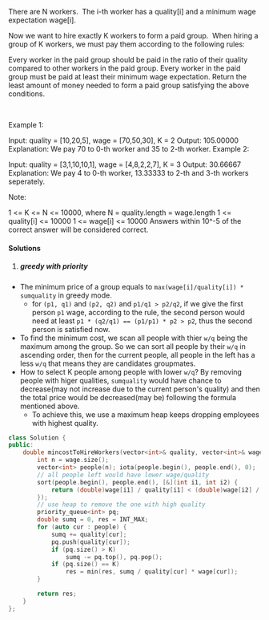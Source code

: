 There are N workers.  The i-th worker has a quality[i] and a minimum wage expectation wage[i].

Now we want to hire exactly K workers to form a paid group.  When hiring a group of K workers, we must pay them according to the following rules:

Every worker in the paid group should be paid in the ratio of their quality compared to other workers in the paid group.
Every worker in the paid group must be paid at least their minimum wage expectation.
Return the least amount of money needed to form a paid group satisfying the above conditions.

 

Example 1:

Input: quality = [10,20,5], wage = [70,50,30], K = 2
Output: 105.00000
Explanation: We pay 70 to 0-th worker and 35 to 2-th worker.
Example 2:

Input: quality = [3,1,10,10,1], wage = [4,8,2,2,7], K = 3
Output: 30.66667
Explanation: We pay 4 to 0-th worker, 13.33333 to 2-th and 3-th workers seperately. 
 

Note:

1 <= K <= N <= 10000, where N = quality.length = wage.length
1 <= quality[i] <= 10000
1 <= wage[i] <= 10000
Answers within 10^-5 of the correct answer will be considered correct.

#### Solutions

1. ##### greedy with priority

- The minimum price of a group equals to `max(wage[i]/quality[i]) * sumquality` in greedy mode.
    - for `(p1, q1)` and `(p2, q2)` and `p1/q1 > p2/q2`, if we give the first person `p1` wage, according to the rule, the second person would need at least `p1 * (q2/q1) == (p1/p1) * p2 > p2`, thus the second person is satisfied now.
- To find the minimum cost, we scan all people with thier `w/q` being the maximum among the group. So we can sort all people by their `w/q` in ascending order, then for the current people, all people in the left has a less `w/q` that means they are candidates groupmates.
- How to select K people among people with lower `w/q`? By removing people with higer qualities, `sumquality` would have chance to decrease(may not increase due to the current person's quality) and then the total price would be decreased(may be) following the formula mentioned above.
    - To achieve this, we use a maximum heap keeps dropping employees with highest quality.

```c++
class Solution {
public:
    double mincostToHireWorkers(vector<int>& quality, vector<int>& wage, int K) {
        int n = wage.size();
        vector<int> people(n); iota(people.begin(), people.end(), 0);
        // all people left would have lower wage/quality
        sort(people.begin(), people.end(), [&](int i1, int i2) {
            return (double)wage[i1] / quality[i1] < (double)wage[i2] / quality[i2];
        });
        // use heap to remove the one with high quality
        priority_queue<int> pq;
        double sumq = 0, res = INT_MAX;
        for (auto cur : people) {
            sumq += quality[cur];
            pq.push(quality[cur]);
            if (pq.size() > K)
                sumq -= pq.top(), pq.pop();
            if (pq.size() == K)
                res = min(res, sumq / quality[cur] * wage[cur]);
        }

        return res;
    }
};
```